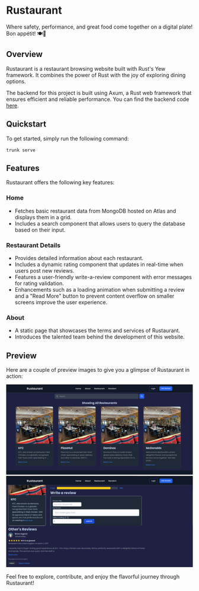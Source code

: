 # Rustaurant
Where safety, performance, and great food come together on a digital plate! Bon appétit! 🍽️🦀

## Overview
Rustaurant is a restaurant browsing website built with Rust's Yew framework. It combines the power of Rust with the joy of exploring dining options.

The backend for this project is built using Axum, a Rust web framework that ensures efficient and reliable performance. You can find the backend code [here](https://github.com/Rasib0/Rustaurant-server/).

## Quickstart
To get started, simply run the following command:
```
trunk serve
```

## Features
Rustaurant offers the following key features:

### Home
- Fetches basic restaurant data from MongoDB hosted on Atlas and displays them in a grid.
- Includes a search component that allows users to query the database based on their input.

### Restaurant Details
- Provides detailed information about each restaurant.
- Includes a dynamic rating component that updates in real-time when users post new reviews.
- Features a user-friendly write-a-review component with error messages for rating validation.
- Enhancements such as a loading animation when submitting a review and a "Read More" button to prevent content overflow on smaller screens improve the user experience.

### About
- A static page that showcases the terms and services of Rustaurant.
- Introduces the talented team behind the development of this website.

## Preview
Here are a couple of preview images to give you a glimpse of Rustaurant in action:

![Image 1](https://github.com/Rasib0/Rustaurant/blob/master/images/1.png?raw=true)
![Image 2](https://github.com/Rasib0/Rustaurant/blob/master/images/2.png?raw=true)

Feel free to explore, contribute, and enjoy the flavorful journey through Rustaurant!
